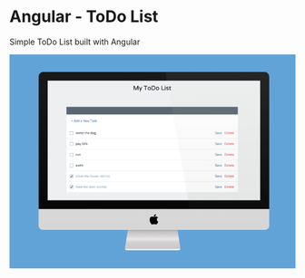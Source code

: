 # Angular - ToDo List

Simple ToDo List built with Angular

![Screen](img/screen.png "Screen View")
